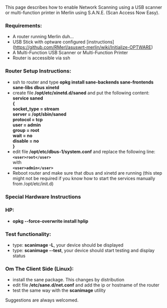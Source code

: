 This page describes how to enable Network Scanning using a USB scanner or multi-function printer in Merlin using S.A.N.E. (Scan Access Now Easy).

### Requirements:
* A router running Merlin duh...
* USB Stick with optware configured [instructions] (https://github.com/RMerl/asuswrt-merlin/wiki/Initialize-OPTWARE)
* A Multi-Function USB Scanner or Multi-Function Printer
* Router is accessible via ssh

### Router Setup Instructions:
* ssh to router and type **opkg install sane-backends sane-frontends sane-libs
 dbus xinetd**
* create file **/opt/etc/xinetd.d/saned** and put the following content:  
**service saned**  
**{**  
**socket_type = stream**  
**server = /opt/sbin/saned**  
**protocol = tcp**  
**user = admin**  
**group = root**  
**wait = no**  
**disable = no**  
**}**  
* edit file **/opt/etc/dbus-1/system.conf** and replace the following line:  
**`<user>root</user>`**  
with  
**`<user>admin</user>`**  
* Reboot router and make sure that dbus and xinetd are running (this step might not be required if you know how to start the services manually from /opt/etc/init.d)

### Special Hardware Instructions
### HP:
* **opkg --force-overwrite install hplip**

### Test functionality:
* type: **scanimage -L**, your device should be displayed
* type: **scanimage --test**, your device should start testing and display status

### Om The Client Side (Linux):
* install the sane package. This changes by distribution
* edit file **/etc/sane.d/net.conf** and add the ip or hostname of the router
* test the same way with the **scanimage** utility


Suggestions are always welcomed.
 